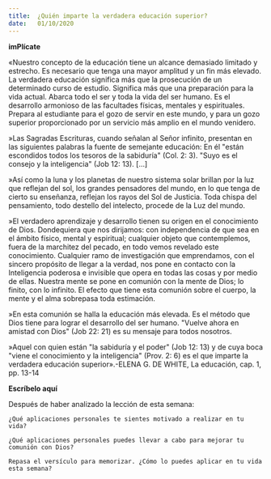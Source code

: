 ```yaml
---
title:  ¿Quién imparte la verdadera educación superior?
date:   01/10/2020
---
```


**imPlícate**

«Nuestro concepto de la educación tiene un alcance demasiado limitado y estrecho. Es necesario que tenga una mayor amplitud y un fin más elevado. La verdadera educación significa más que la prosecución de un determinado curso de estudio. Significa más que una preparación para la vida actual. Abarca todo el ser y toda la vida del ser humano. Es el desarrollo armonioso de las facultades físicas, mentales y espirituales. Prepara al estudiante para el gozo de servir en este mundo, y para un gozo superior proporcionado por un servicio más amplio en el mundo venidero.

»Las Sagradas Escrituras, cuando señalan al Señor infinito, presentan en las siguientes palabras la fuente de semejante educación: En él "están escondidos todos los tesoros de la sabiduría" (Col. 2: 3). "Suyo es el consejo y la inteligencia" (Job 12: 13). [...]

»Así como la luna y los planetas de nuestro sistema solar brillan por la luz que reflejan del sol, los grandes pensadores del mundo, en lo que tenga de cierto su enseñanza, reflejan los rayos del Sol de Justicia. Toda chispa del pensamiento, todo destello del intelecto, procede de la Luz del mundo.

»El verdadero aprendizaje y desarrollo tienen su origen en el conocimiento de Dios. Dondequiera que nos dirijamos: con independencia de que sea en el ámbito físico, mental y espiritual; cualquier objeto que contemplemos, fuera de la marchitez del pecado, en todo vemos revelado este conocimiento. Cualquier ramo de investigación que emprendamos, con el sincero propósito de llegar a la verdad, nos pone en contacto con la Inteligencia poderosa e invisible que opera en todas las cosas y por medio de ellas. Nuestra mente se pone en comunión con la mente de Dios; lo finito, con lo infinito. El efecto que tiene esta comunión sobre el cuerpo, la mente y el alma sobrepasa toda estimación.

»En esta comunión se halla la educación más elevada. Es el método que Dios tiene para lograr el desarrollo del ser humano. "Vuelve ahora en amistad con Dios" (Job 22: 21) es su mensaje para todos nosotros.

»Aquel con quien están "la sabiduría y el poder" (Job 12: 13) y de cuya boca "viene el conocimiento y la inteligencia" (Prov. 2: 6) es el que imparte la verdadera educación superior».-ELENA G. DE WHITE, La educación, cap. 1, pp. 13-14

**Escríbelo aquí**

Después de haber analizado la lección de esta semana:

`¿Qué aplicaciones personales te sientes motivado a realizar en tu vida?`

`¿Qué aplicaciones personales puedes llevar a cabo para mejorar tu comunión con Dios?`

`Repasa el versículo para memorizar. ¿Cómo lo puedes aplicar en tu vida esta semana?`
